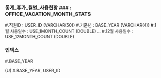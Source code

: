 ### 통계_휴가_월별_사용현황 ### : OFFICE_VACATION_MONTH_STATS

 #.직원ID : USER_ID (VARCHAR(50))
 #.기준년 : BASE_YEAR (VARCHAR(4))
 #.1월 사용일수 : USE_1MONTH_COUNT (DOUBLE)
 ...
 #.12월 사용일수 : USE_12MONTH_COUNT (DOUBLE)


 ### 인덱스 ###
 
 #.BASE_YEAR

 (U) #.BASE_YEAR, USER_ID